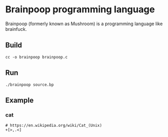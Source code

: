 # Brainpoop programming language

Brainpoop (formerly known as Mushroom) is a programming language like brainfuck.

## Build

```
cc -o brainpoop brainpoop.c
```

## Run

```
./brainpoop source.bp
```

## Example

### cat

```
# https://en.wikipedia.org/wiki/Cat_(Unix)
+[>,.<]
```
